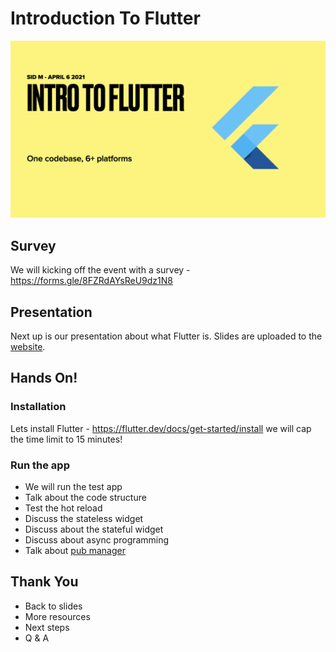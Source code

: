 # Introduction To Flutter
![alt Intro Image](Flutter%20Vancouver%20April%202021%20-%201.001.png)

## Survey

We will kicking off the event with a survey - https://forms.gle/8FZRdAYsReU9dz1N8

## Presentation

Next up is our presentation about what Flutter is. Slides are uploaded to the [website](https://awesome-hoover-a04460.netlify.app).

## Hands On!

### Installation

Lets install Flutter - https://flutter.dev/docs/get-started/install
we will cap the time limit to 15 minutes!

### Run the app

- We will run the test app
- Talk about the code structure
- Test the hot reload
- Discuss the stateless widget
- Discuss about the stateful widget
- Discuss about async programming
- Talk about [pub manager](https://github.com/FlutterVancouver/april_06_2021)

## Thank You

- Back to slides
- More resources
- Next steps
- Q & A
